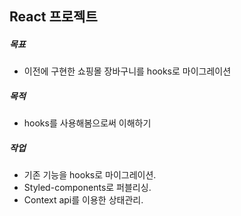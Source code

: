## React 프로젝트

##### 목표

- 이전에 구현한 쇼핑몰 장바구니를 hooks로 마이그레이션

##### 목적

- hooks를 사용해봄으로써 이해하기

##### 작업

- 기존 기능을 hooks로 마이그레이션.
- Styled-components로 퍼블리싱.
- Context api를 이용한 상태관리.
